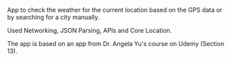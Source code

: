 
App to check the weather for the current location based on the GPS data or by searching for a city manually. 

Used Networking, JSON Parsing, APIs and Core Location. 

The app is based on an app from Dr. Angela Yu's course on Udemy (Section 13).
